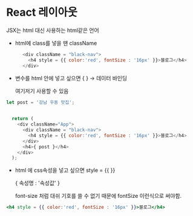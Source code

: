 # React 레이아웃

JSX는 html 대신 사용하는 html같은 언어

- html에 class를 넣을 땐 className

```javascript
      <div className = "black-nav">
        <h4 style = {{ color:'red', fontSize : '16px' }}>블로그</h4>
      </div>
```

- 변수를 html 안에 넣고 싶으면 { } → 데이터 바인딩
    
    여기저기 사용할 수 있음
    

```javascript
let post = '강남 우동 맛집';
  

  return (
    <div className="App">
      <div className = "black-nav">
        <h4 style = {{ color:'red', fontSize : '16px' }}>블로그</h4>
      </div>
      <h4>{ post }</h4>
    </div>
  );

```

- html 에 css속성을 넣고 싶으면 style = {{ }}
    
    { 속성명 : '속성값' }
    
    font-size 처럼 대쉬 기호를 쓸 수 없기 때문에 fontSize 이런식으로 써야함.
    

```jsx
<h4 style = {{ color:'red', fontSize : '16px' }}>블로그</h4>
```